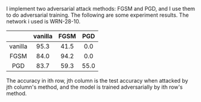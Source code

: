 I implement two adversarial attack methods: FGSM and PGD, and I use them to do adversarial training. The following are some experiment results. The network i used is WRN-28-10.

||vanilla|FGSM|PGD|
|:---:|:----:|:----:|:----:|
|vanilla|95.3|41.5|0.0|
|FGSM|84.0|94.2|0.0|
|PGD|83.7|59.3|55.0|

The accuracy in ith row, jth column is the test accuracy when attacked by jth column's method, and the model is trained adversarially by ith row's method.
